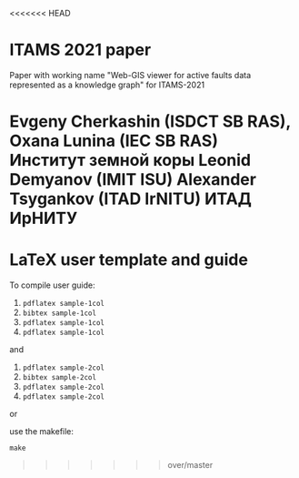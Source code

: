 <<<<<<< HEAD
# ITAMS 2021 paper
Paper with working name "Web-GIS viewer for active faults data represented as a knowledge graph" for ITAMS-2021

Evgeny Cherkashin (ISDCT SB RAS),
Oxana Lunina (IEC SB RAS) Институт земной коры
Leonid Demyanov (IMIT ISU)
Alexander Tsygankov (ITAD IrNITU) ИТАД ИрНИТУ
=======
# LaTeX user template and guide

To compile user guide:

1. `pdflatex sample-1col`
2. `bibtex sample-1col`
3. `pdflatex sample-1col`
4. `pdflatex sample-1col`

and

1. `pdflatex sample-2col`
2. `bibtex sample-2col`
3. `pdflatex sample-2col`
4. `pdflatex sample-2col`

or

use the makefile:

`make`

>>>>>>> over/master
